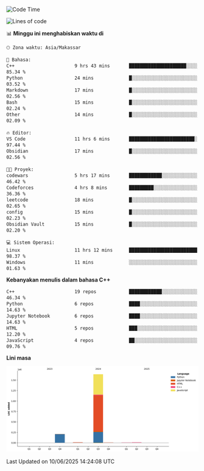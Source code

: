 <!--START_SECTION:waka-->
![Code Time](http://img.shields.io/badge/Code%20Time-269%20hrs%2016%20mins-blue)

![Lines of code](https://img.shields.io/badge/Sejak%20Hello%20World%20aku%20telah%20menulis-1.9%20million%20baris%20kode-blue)

📊 **Minggu ini menghabiskan waktu di** 

```text
🕑︎ Zona waktu: Asia/Makassar

💬 Bahasa: 
C++                      9 hrs 43 mins       █████████████████████░░░░   85.34 % 
Python                   24 mins             █░░░░░░░░░░░░░░░░░░░░░░░░   03.52 % 
Markdown                 17 mins             █░░░░░░░░░░░░░░░░░░░░░░░░   02.56 % 
Bash                     15 mins             █░░░░░░░░░░░░░░░░░░░░░░░░   02.24 % 
Other                    14 mins             █░░░░░░░░░░░░░░░░░░░░░░░░   02.09 % 

🔥 Editor: 
VS Code                  11 hrs 6 mins       ████████████████████████░   97.44 % 
Obsidian                 17 mins             █░░░░░░░░░░░░░░░░░░░░░░░░   02.56 % 

🐱‍💻 Proyek: 
codewars                 5 hrs 17 mins       ████████████░░░░░░░░░░░░░   46.42 % 
Codeforces               4 hrs 8 mins        █████████░░░░░░░░░░░░░░░░   36.36 % 
leetcode                 18 mins             █░░░░░░░░░░░░░░░░░░░░░░░░   02.65 % 
config                   15 mins             █░░░░░░░░░░░░░░░░░░░░░░░░   02.23 % 
Obsidian Vault           15 mins             █░░░░░░░░░░░░░░░░░░░░░░░░   02.20 % 

💻 Sistem Operasi: 
Linux                    11 hrs 12 mins      █████████████████████████   98.37 % 
Windows                  11 mins             ░░░░░░░░░░░░░░░░░░░░░░░░░   01.63 % 
```

**Kebanyakan menulis dalam bahasa C++** 

```text
C++                      19 repos            ████████████░░░░░░░░░░░░░   46.34 % 
Python                   6 repos             ████░░░░░░░░░░░░░░░░░░░░░   14.63 % 
Jupyter Notebook         6 repos             ████░░░░░░░░░░░░░░░░░░░░░   14.63 % 
HTML                     5 repos             ███░░░░░░░░░░░░░░░░░░░░░░   12.20 % 
JavaScript               4 repos             ██░░░░░░░░░░░░░░░░░░░░░░░   09.76 % 
```



**Lini masa**

![Lines of Code chart](https://raw.githubusercontent.com/yusuf601/yusuf601/main/assets/bar_graph.png)


 Last Updated on 10/06/2025 14:24:08 UTC
<!--END_SECTION:waka-->

